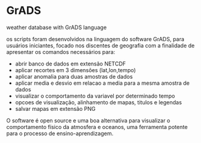 # GrADS
 weather database with GrADS language

os scripts foram desenvolvidos na linguagem do software GrADS,
para usuários iniciantes, focado nos discentes de geografia
com a finalidade de apresentar os comandos necessários para:
- abrir banco de dados em extensão NETCDF
- aplicar recortes em 3 dimensões (lat,lon,tempo)
- aplicar anomalia para duas amostras de dados
- aplicar media e desvio em relacao a media para a mesma amostra de dados 
- visualizar o comportamento da variavel por determinado tempo
- opcoes de visualização, alinhamento de mapas, titulos e legendas
- salvar mapas em extensão PNG

O software é open source e uma boa alternativa para visualizar o comportamento físico da atmosfera e oceanos, uma ferramenta potente para o processo de ensino-aprendizagem.
